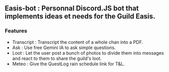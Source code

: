 ## Easis-bot : Personnal Discord.JS bot that implements ideas et needs for the Guild Easis.

### Features
- Transcript : Transcript the content of a whole chan into a PDF. 
- Ask : Use free Gemini IA to ask simple questions.
- Loot : Let the user post a bunch of photos to divide them into messages and react to them to share the guild's loot.
- Meteo : Give the QuestLog rain schedule link for T&L. 
